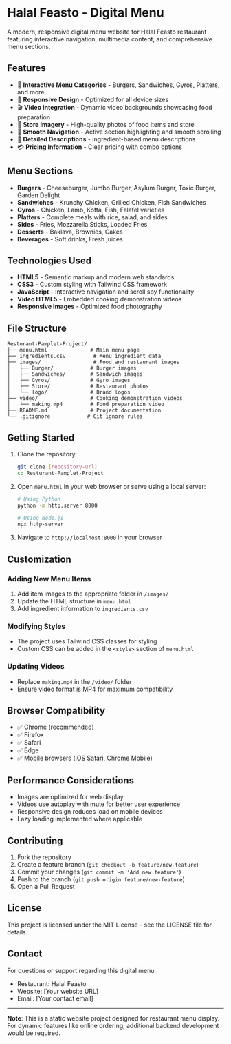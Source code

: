 # Halal Feasto - Digital Menu

A modern, responsive digital menu website for Halal Feasto restaurant featuring interactive navigation, multimedia content, and comprehensive menu sections.

## Features

- 🍔 **Interactive Menu Categories** - Burgers, Sandwiches, Gyros, Platters, and more
- 📱 **Responsive Design** - Optimized for all device sizes
- 🎬 **Video Integration** - Dynamic video backgrounds showcasing food preparation
- 🏪 **Store Imagery** - High-quality photos of food items and store
- 🎯 **Smooth Navigation** - Active section highlighting and smooth scrolling
- 🥗 **Detailed Descriptions** - Ingredient-based menu descriptions
- 💳 **Pricing Information** - Clear pricing with combo options

## Menu Sections

- **Burgers** - Cheeseburger, Jumbo Burger, Asylum Burger, Toxic Burger, Garden Delight
- **Sandwiches** - Krunchy Chicken, Grilled Chicken, Fish Sandwiches
- **Gyros** - Chicken, Lamb, Kofta, Fish, Falafel varieties
- **Platters** - Complete meals with rice, salad, and sides
- **Sides** - Fries, Mozzarella Sticks, Loaded Fries
- **Desserts** - Baklava, Brownies, Cakes
- **Beverages** - Soft drinks, Fresh juices

## Technologies Used

- **HTML5** - Semantic markup and modern web standards
- **CSS3** - Custom styling with Tailwind CSS framework
- **JavaScript** - Interactive navigation and scroll spy functionality
- **Video HTML5** - Embedded cooking demonstration videos
- **Responsive Images** - Optimized food photography

## File Structure

```
Resturant-Pamplet-Project/
├── menu.html              # Main menu page
├── ingredients.csv         # Menu ingredient data
├── images/                 # Food and restaurant images
│   ├── Burger/            # Burger images
│   ├── Sandwiches/        # Sandwich images
│   ├── Gyros/             # Gyro images
│   ├── Store/             # Restaurant photos
│   └── logo/              # Brand logos
├── video/                 # Cooking demonstration videos
│   └── making.mp4         # Food preparation video
├── README.md              # Project documentation
└── .gitignore            # Git ignore rules
```

## Getting Started

1. Clone the repository:
   ```bash
   git clone [repository-url]
   cd Resturant-Pamplet-Project
   ```

2. Open `menu.html` in your web browser or serve using a local server:
   ```bash
   # Using Python
   python -m http.server 8000
   
   # Using Node.js
   npx http-server
   ```

3. Navigate to `http://localhost:8000` in your browser

## Customization

### Adding New Menu Items
1. Add item images to the appropriate folder in `/images/`
2. Update the HTML structure in `menu.html`
3. Add ingredient information to `ingredients.csv`

### Modifying Styles
- The project uses Tailwind CSS classes for styling
- Custom CSS can be added in the `<style>` section of `menu.html`

### Updating Videos
- Replace `making.mp4` in the `/video/` folder
- Ensure video format is MP4 for maximum compatibility

## Browser Compatibility

- ✅ Chrome (recommended)
- ✅ Firefox
- ✅ Safari
- ✅ Edge
- ✅ Mobile browsers (iOS Safari, Chrome Mobile)

## Performance Considerations

- Images are optimized for web display
- Videos use autoplay with mute for better user experience
- Responsive design reduces load on mobile devices
- Lazy loading implemented where applicable

## Contributing

1. Fork the repository
2. Create a feature branch (`git checkout -b feature/new-feature`)
3. Commit your changes (`git commit -m 'Add new feature'`)
4. Push to the branch (`git push origin feature/new-feature`)
5. Open a Pull Request

## License

This project is licensed under the MIT License - see the LICENSE file for details.

## Contact

For questions or support regarding this digital menu:
- Restaurant: Halal Feasto
- Website: [Your website URL]
- Email: [Your contact email]

---

**Note**: This is a static website project designed for restaurant menu display. For dynamic features like online ordering, additional backend development would be required.